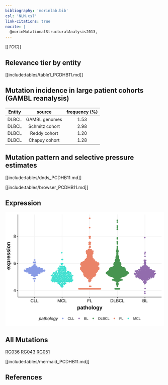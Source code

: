 ```yaml
---
bibliography: 'morinlab.bib'
csl: 'NLM.csl'
link-citations: true
nocite: |
  @morinMutationalStructuralAnalysis2013, 
---
```

[[_TOC_]]


## Relevance tier by entity

[[include:tables/table1_PCDHB11.md]]

## Mutation incidence in large patient cohorts (GAMBL reanalysis)

|Entity|source        |frequency (%)|
|:------:|:--------------:|:-------------:|
|DLBCL |GAMBL genomes |1.53         |
|DLBCL |Schmitz cohort|2.98         |
|DLBCL |Reddy cohort  |1.20         |
|DLBCL |Chapuy cohort |1.28         |

## Mutation pattern and selective pressure estimates

[[include:tables/dnds_PCDHB11.md]]


[[include:tables/browser_PCDHB11.md]]

## Expression
![](images/gene_expression/PCDHB11_by_pathology.svg)
<!-- ORIGIN: morinMutationalStructuralAnalysis2013 -->
<!-- DLBCL: morinMutationalStructuralAnalysis2013 -->

## All Mutations

[RG036](https://www.bcgsc.ca/downloads/morinlab/GAMBL/Morin_2013/RG036.html)
[RG043](https://www.bcgsc.ca/downloads/morinlab/GAMBL/Morin_2013/RG043.html)
[RG051](https://www.bcgsc.ca/downloads/morinlab/GAMBL/Morin_2013/RG051.html)

[[include:tables/mermaid_PCDHB11.md]]

## References

